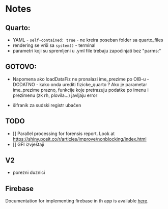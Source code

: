 # Notes

## Quarto:

-   YAML - `self-contained: true` - ne kreira poseban folder sa quarto_files
-   rendering se vrši sa `system()` - terminal
-   parametri koji su spremljeni u .yml file trebaju zapoćinjati bez "parms:"

## GOTOVO:

-   Napomena ako loadDataFiz ne pronalazi
ime_prezime po OIB-u - DODATNO - kako onda urediti fizicke_quarto ? Ako je parametar ime_prezime prazno, funkcije koje pretrazuju podatke po imenu i prezimenu (zk rh, plovila...) javljaju error

- šifranik za sudski registr ubačen

## TODO

- [] Parallel processing for forensis report. Look at https://shiny.posit.co/r/articles/improve/nonblocking/index.html
- [] GFI izvještaji


## V2

-   porezni duznici

## Firebase

Documentation for implementing firebase in th app is available [here](https://firebase.john-coene.com/).
